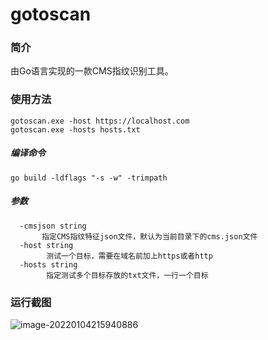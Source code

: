 # gotoscan

### 简介

由Go语言实现的一款CMS指纹识别工具。

### 使用方法

```
gotoscan.exe -host https://localhost.com 
gotoscan.exe -hosts hosts.txt
```

##### 编译命令

```
go build -ldflags "-s -w" -trimpath
```

##### 参数

```
  -cmsjson string
       指定CMS指纹特征json文件，默认为当前目录下的cms.json文件
  -host string
        测试一个目标，需要在域名前加上https或者http
  -hosts string
        指定测试多个目标存放的txt文件，一行一个目标
```

### 运行截图

![image-20220104215940886](F:\apps\gotoscan\image-20220104215940886.png)

